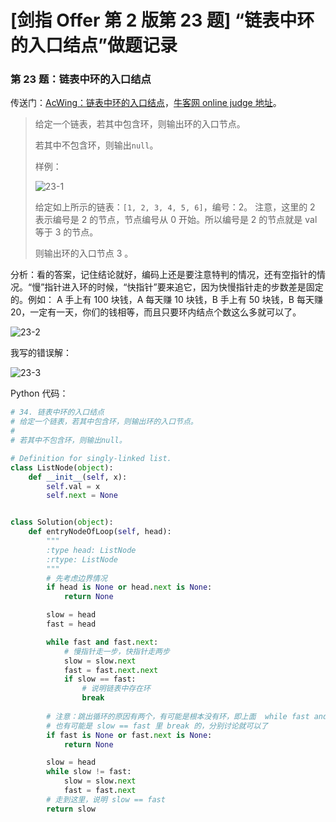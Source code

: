 # [剑指 Offer 第 2 版第 23 题] “链表中环的入口结点”做题记录

### 第 23 题：链表中环的入口结点

传送门：[AcWing：链表中环的入口结点](https://www.acwing.com/problem/content/86/)，[牛客网 online judge 地址](https://www.nowcoder.com/practice/253d2c59ec3e4bc68da16833f79a38e4?tpId=13&tqId=11208&tPage=1&rp=1&ru=/ta/coding-interviews&qru=/ta/coding-interviews/question-ranking)。

> 给定一个链表，若其中包含环，则输出环的入口节点。
>
> 若其中不包含环，则输出`null`。
>
> 样例：
>
> ![23-1](https://liweiwei1419.github.io/images/sword-for-offer/23-1.png)
>
> 给定如上所示的链表：`[1, 2, 3, 4, 5, 6]`，编号：2。
> 注意，这里的 2 表示编号是 2 的节点，节点编号从 0 开始。所以编号是 2 的节点就是 val 等于 3 的节点。
>
> 则输出环的入口节点 3 。

分析：看的答案，记住结论就好，编码上还是要注意特判的情况，还有空指针的情况。“慢”指针进入环的时候，“快指针”要来追它，因为快慢指针走的步数差是固定的。例如： A 手上有 100 块钱，A 每天赚 10 块钱，B 手上有 50 块钱，B 每天赚 20，一定有一天，你们的钱相等，而且只要环内结点个数这么多就可以了。

![23-2](https://liweiwei1419.github.io/images/sword-for-offer/23-2.jpg)

我写的错误解：

![23-3](https://liweiwei1419.github.io/images/sword-for-offer/23-3.jpg)

Python 代码：

```python
# 34. 链表中环的入口结点
# 给定一个链表，若其中包含环，则输出环的入口节点。
#
# 若其中不包含环，则输出null。

# Definition for singly-linked list.
class ListNode(object):
    def __init__(self, x):
        self.val = x
        self.next = None


class Solution(object):
    def entryNodeOfLoop(self, head):
        """
        :type head: ListNode
        :rtype: ListNode
        """
        # 先考虑边界情况
        if head is None or head.next is None:
            return None

        slow = head
        fast = head

        while fast and fast.next:
            # 慢指针走一步，快指针走两步
            slow = slow.next
            fast = fast.next.next
            if slow == fast:
                # 说明链表中存在环
                break
        
        # 注意：跳出循环的原因有两个，有可能是根本没有环，即上面  while fast and fast.next 不成立
        # 也有可能是 slow == fast 里 break 的，分别讨论就可以了
        if fast is None or fast.next is None:
            return None

        slow = head
        while slow != fast:
            slow = slow.next
            fast = fast.next
        # 走到这里，说明 slow == fast
        return slow
```

<script src='https://cdnjs.cloudflare.com/ajax/libs/mathjax/2.7.5/MathJax.js?config=TeX-MML-AM_CHTML' async></script>
<script type="text/x-mathjax-config">
MathJax.Hub.Config({
tex2jax: {
  inlineMath: [['$','$'], ['\\(','\\)']],
  processEscapes: true
  },
displayAlign : "left",
TeX: {
        equationNumbers: {
            autoNumber: "all",
            useLabelIds: true
        }
    },
    "HTML-CSS": {
        linebreaks: {
            automatic: true
        },
        scale: 100,
        styles: {
          ".MathJax_Display": {
            "text-align": "left",
            "width" : "auto",
            "margin": "10px 0px 10px 0px !important",
            "background-color": "#f5f5f5 !important",
            "border-radius": "3px !important",
            border:  "1px solid #ccc !important",
            padding: "5px 5px 5px 5px !important"
          },
          ".MathJax": {
            "background-color": "#f5f5f5 !important",
            padding: "2px 2px 2px 2px !important"
          }
        }
    },
    SVG: {
        linebreaks: {
            automatic: true
        }
    }
});
</script>